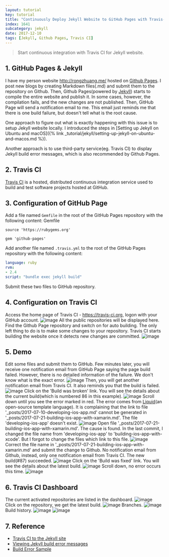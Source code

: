 ```yaml
---
layout: tutorial
key: tutorial
title: "Continuously Deploy Jekyll Website to GitHub Pages with Travis-CI"
index: 1641
subcategory: jekyll
date: 2017-12-10
tags: [Jekyll, Github Pages, Travis CI]
---
```


> Start continuous integration with Travis CI for Jekyll website.

## 1. GitHub Pages & Jekyll
I have my person website http://rongzhuang.me/ hosted on [Github Pages](https://pages.github.com/). I post new blogs by creating Markdown files(.md) and submit them to the repository on Github. Then, Github Pages(powered by [Jekyll](https://jekyllrb.com/)) starts to compile the entire website and publish it. In some cases, however, the compilation fails, and the new changes are not published. Then, GitHub Page will send a notification email to me. This email just reminds me that there is one build failure, but doesn't tell what is the root cause.

One approach to figure out what is exactly happening with this issue is to setup Jekyll website locally. I introduced the steps in [Setting up Jekyll on Ubuntu and macOS]({% link _tutorial/jekyll/setting-up-jekyll-on-ubuntu-and-macos.md %}).

Another approach is to use third-party service(eg. Travis CI) to display Jekyll build error messages, which is also recommended by Github Pages.

## 2. Travis CI
[Travis CI](https://travis-ci.org) is a hosted, distributed continuous integration service used to build and test software projects hosted at GitHub.

## 3. Configuration of GitHub Page
Add a file named `Gemfile` in the root of the GitHub Pages repository with the following content:
Gemfile
```raw
source 'https://rubygems.org'

gem 'github-pages'
```

Add another file named `.travis.yml` to the root of the GitHub Pages repository with the following content:
```yml
language: ruby
rvm:
- 2.4
script: "bundle exec jekyll build"
```

Submit these two files to GitHub repository.

## 4. Configuration on Travis CI
Access the home page of Travis CI - https://travis-ci.org, logon with your GitHub account.
![image](/assets/images/jekyll/1641/travisci_account.png)
All the public repositories will be displayed here. Find the Github Page repository and switch on for auto building. The only left thing to do is to make some changes to your repository. Travis CI starts building the website once it detects new changes are committed.
![image](/assets/images/jekyll/1641/travisci_activate.png)

## 5. Demo
Edit some files and submit them to GitHub. Few minutes later, you will receive one notification email from GitHub Page saying the page build failed. However, there is no detailed information of the failure. We don't know what is the exact error.
![image](/assets/images/jekyll/1641/notification_builderror.png)
Then, you will get another notification email from Travis CI. It also reminds you that the build is failed.
![image](/assets/images/jekyll/1641/notification_travis.png)
Click on the 'Build was broken' link. You will see the details about the current build(which is numbered 86 in this example).
![image](/assets/images/jekyll/1641/travis1.png)
Scroll down until you see the error marked in red. The error comes from [Liquid](https://shopify.github.io/liquid/)(an open-source template language). It is complaining that the link to file '\_posts/2017-07-10-developing-ios-app.md' cannot be generated in '\_posts/2017-07-21-building-ios-app-with-xamarin.md'. The file 'developing-ios-app' doesn't exist.
![image](/assets/images/jekyll/1641/travis2.png)
Open file '\_posts/2017-07-21-building-ios-app-with-xamarin.md'. The cause is found. In the last commit, I changed the file name from 'developing-ios-app' to 'building-ios-app-with-xcode'. But I forgot to change the files which link to this file.
![image](/assets/images/jekyll/1641/linkerror.png)
Correct the file name in '\_posts/2017-07-21-building-ios-app-with-xamarin.md' and submit the change to Github. No notification email from Github, instead, only one notification email from Travis CI. The new build(#87) succeeded.
![image](/assets/images/jekyll/1641/notification_fixed.png)
Click on the 'Build was fixed' link. You will see the details about the latest build.
![image](/assets/images/jekyll/1641/fix1.png)
Scroll down, no error occurs this time.
![image](/assets/images/jekyll/1641/fix2.png)

## 6. Travis CI Dashboard
The current activated repositories are listed in the dashboard.
![image](/assets/images/jekyll/1641/dashboard.png)
Click on the repository, we get the latest build.
![image](/assets/images/jekyll/1641/latestbuild.png)
Branches.
![image](/assets/images/jekyll/1641/branches.png)
Build history.
![image](/assets/images/jekyll/1641/history.png)
![image](/assets/images/jekyll/1641/history2.png)

## 7. Reference
* [Travis CI to the Jekyll site](https://jekyllrb.com/docs/continuous-integration/travis-ci/)
* [Viewing Jekyll build error messages](https://help.github.com/articles/viewing-jekyll-build-error-messages/)  
* [Build Error Sample](https://travis-ci.org/jojozhuang/jojozhuang.github.io/builds/315705267?utm_source=email&utm_medium=notification)
